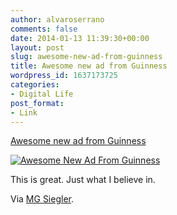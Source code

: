```yaml
---
author: alvaroserrano
comments: false
date: 2014-01-13 11:39:30+00:00
layout: post
slug: awesome-new-ad-from-guinness
title: Awesome new ad from Guinness
wordpress_id: 1637173725
categories:
- Digital Life
post_format:
- Link
---
```


[Awesome new ad from Guinness](http://www.flickr.com/photos/analogsenses/11927200224/)

[![Awesome New Ad From Guinness](http://farm8.staticflickr.com/7457/11927200224_cfc4409505_o.jpg)](http://www.flickr.com/photos/analogsenses/11927200224/)

This is great. Just what I believe in.

Via [MG Siegler](http://parislemon.com/post/73141591301/brilliant-via-brilliant-ads-via).
